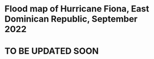 Flood map of Hurricane Fiona, East Dominican Republic, September 2022
================

# TO BE UPDATED SOON
